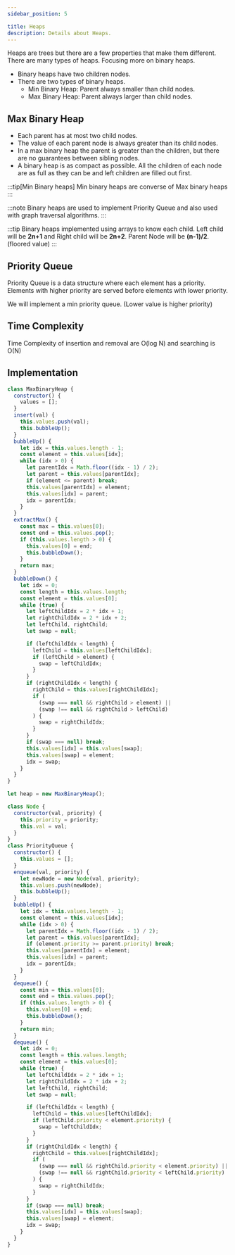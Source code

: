 ```yaml
---
sidebar_position: 5

title: Heaps
description: Details about Heaps.
---
```


Heaps are trees but there are a few properties that make them different.
There are many types of heaps. Focusing more on binary heaps.

- Binary heaps have two children nodes.
- There are two types of binary heaps.
  - Min Binary Heap: Parent always smaller than child nodes.
  - Max Binary Heap: Parent always larger than child nodes.

## Max Binary Heap

- Each parent has at most two child nodes.
- The value of each parent node is always greater than its child nodes.
- In a max binary heap the parent is greater than the children, but there are no guarantees between sibling nodes.
- A binary heap is as compact as possible. All the children of each node are as full as they can be and left children are filled out first.

:::tip[Min Binary heaps]
Min binary heaps are converse of Max binary heaps
:::

:::note
Binary heaps are used to implement Priority Queue and also used with graph traversal algorithms.
:::

:::tip
Binary heaps implemented using arrays to know each child.
Left child will be **2n+1** and Right child will be **2n+2**.
Parent Node will be **(n-1)/2**. (floored value)
:::

## Priority Queue

Priority Queue is a data structure where each element has a priority. Elements with higher priority are served before elements with lower priority.

We will implement a min priority queue. (Lower value is higher priority)

## Time Complexity

Time Complexity of insertion and removal are O(log N) and searching is O(N)

## Implementation

```js title='Max Binary Heap'
class MaxBinaryHeap {
  constructor() {
    values = [];
  }
  insert(val) {
    this.values.push(val);
    this.bubbleUp();
  }
  bubbleUp() {
    let idx = this.values.length - 1;
    const element = this.values[idx];
    while (idx > 0) {
      let parentIdx = Math.floor((idx - 1) / 2);
      let parent = this.values[parentIdx];
      if (element <= parent) break;
      this.values[parentIdx] = element;
      this.values[idx] = parent;
      idx = parentIdx;
    }
  }
  extractMax() {
    const max = this.values[0];
    const end = this.values.pop();
    if (this.values.length > 0) {
      this.values[0] = end;
      this.bubbleDown();
    }
    return max;
  }
  bubbleDown() {
    let idx = 0;
    const length = this.values.length;
    const element = this.values[0];
    while (true) {
      let leftChildIdx = 2 * idx + 1;
      let rightChildIdx = 2 * idx + 2;
      let leftChild, rightChild;
      let swap = null;

      if (leftChildIdx < length) {
        leftChild = this.values[leftChildIdx];
        if (leftChild > element) {
          swap = leftChildIdx;
        }
      }
      if (rightChildIdx < length) {
        rightChild = this.values[rightChildIdx];
        if (
          (swap === null && rightChild > element) ||
          (swap !== null && rightChild > leftChild)
        ) {
          swap = rightChildIdx;
        }
      }
      if (swap === null) break;
      this.values[idx] = this.values[swap];
      this.values[swap] = element;
      idx = swap;
    }
  }
}

let heap = new MaxBinaryHeap();
```

```js title='Priority Queue'
class Node {
  constructor(val, priority) {
    this.priority = priority;
    this.val = val;
  }
}
class PriorityQueue {
  constructor() {
    this.values = [];
  }
  enqueue(val, priority) {
    let newNode = new Node(val, priority);
    this.values.push(newNode);
    this.bubbleUp();
  }
  bubbleUp() {
    let idx = this.values.length - 1;
    const element = this.values[idx];
    while (idx > 0) {
      let parentIdx = Math.floor((idx - 1) / 2);
      let parent = this.values[parentIdx];
      if (element.priority >= parent.priority) break;
      this.values[parentIdx] = element;
      this.values[idx] = parent;
      idx = parentIdx;
    }
  }
  dequeue() {
    const min = this.values[0];
    const end = this.values.pop();
    if (this.values.length > 0) {
      this.values[0] = end;
      this.bubbleDown();
    }
    return min;
  }
  dequeue() {
    let idx = 0;
    const length = this.values.length;
    const element = this.values[0];
    while (true) {
      let leftChildIdx = 2 * idx + 1;
      let rightChildIdx = 2 * idx + 2;
      let leftChild, rightChild;
      let swap = null;

      if (leftChildIdx < length) {
        leftChild = this.values[leftChildIdx];
        if (leftChild.priority < element.priority) {
          swap = leftChildIdx;
        }
      }
      if (rightChildIdx < length) {
        rightChild = this.values[rightChildIdx];
        if (
          (swap === null && rightChild.priority < element.priority) ||
          (swap !== null && rightChild.priority < leftChild.priority)
        ) {
          swap = rightChildIdx;
        }
      }
      if (swap === null) break;
      this.values[idx] = this.values[swap];
      this.values[swap] = element;
      idx = swap;
    }
  }
}
```
